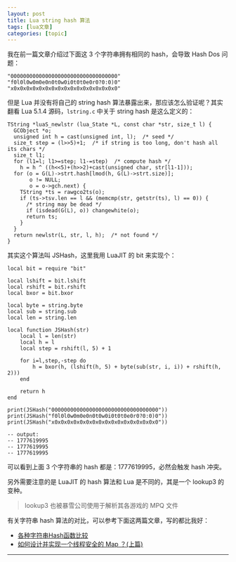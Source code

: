 ```yaml
---
layout: post
title: Lua string hash 算法  
tags: [lua文章]
categories: [topic]
---
```

我在前一篇文章介绍过下面这 3 个字符串拥有相同的 hash，会导致 Hash Dos 问题：

    
    
    "0000000000000000000000000000000000"
    "f0l0l0w0m0e0n0t0w0i0t0t0e0r0?0:0)0"
    "x0x0x0x0x0x0x0x0x0x0x0x0x0x0x0x0x0"
    

但是 Lua 并没有将自己的 string hash 算法暴露出来，那应该怎么验证呢？其实翻看 Lua 5.1.4 源码，`lstring.c` 中关于
string hash 是这么定义的：

    
    
    TString *luaS_newlstr (lua_State *L, const char *str, size_t l) {
      GCObject *o;
      unsigned int h = cast(unsigned int, l);  /* seed */
      size_t step = (l>>5)+1;  /* if string is too long, don't hash all its chars */
      size_t l1;
      for (l1=l; l1>=step; l1-=step)  /* compute hash */
        h = h ^ ((h<<5)+(h>>2)+cast(unsigned char, str[l1-1]));
      for (o = G(L)->strt.hash[lmod(h, G(L)->strt.size)];
           o != NULL;
           o = o->gch.next) {
        TString *ts = rawgco2ts(o);
        if (ts->tsv.len == l && (memcmp(str, getstr(ts), l) == 0)) {
          /* string may be dead */
          if (isdead(G(L), o)) changewhite(o);
          return ts;
        }
      }
      return newlstr(L, str, l, h);  /* not found */
    }
    

其实这个算法叫 JSHash，这里我用 LuaJIT 的 bit 来实现个：

    
    
    local bit = require "bit"
    
    local lshift = bit.lshift
    local rshift = bit.rshift
    local bxor = bit.bxor
    
    local byte = string.byte
    local sub = string.sub
    local len = string.len
    
    local function JSHash(str)
        local l = len(str)
        local h = l
        local step = rshift(l, 5) + 1
    
        for i=l,step,-step do
            h = bxor(h, (lshift(h, 5) + byte(sub(str, i, i)) + rshift(h, 2)))
        end
    
        return h
    end
    
    print(JSHash("0000000000000000000000000000000000"))
    print(JSHash("f0l0l0w0m0e0n0t0w0i0t0t0e0r0?0:0)0"))
    print(JSHash("x0x0x0x0x0x0x0x0x0x0x0x0x0x0x0x0x0"))
    
    -- output:
    -- 1777619995
    -- 1777619995
    -- 1777619995
    

可以看到上面 3 个字符串的 hash 都是：1777619995，必然会触发 hash 冲突。

另外需要注意的是 LuaJIT 的 hash 算法和 Lua 是不同的，其是一个 lookup3 的变种。

> lookup3 也被暴雪公司使用于解析其各游戏的 MPQ 文件

有关字符串 hash 算法的对比，可以参考下面这两篇文章，写的都比我好：

  * [各种字符串Hash函数比较](https://www.byvoid.com/zhs/blog/string-hash-compare)
  * [如何设计并实现一个线程安全的 Map ？(上篇)](https://halfrost.com/go_map_chapter_one/)

* * *